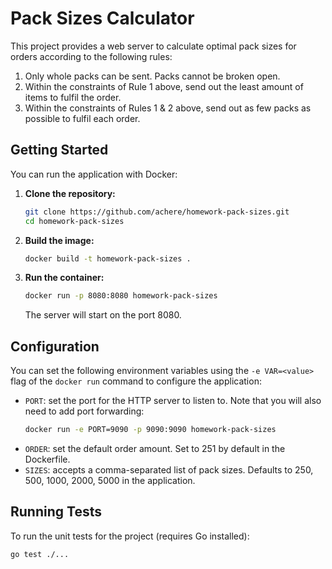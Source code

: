 # Pack Sizes Calculator

This project provides a web server to calculate optimal pack sizes for orders according to the following rules:
1. Only whole packs can be sent. Packs cannot be broken open.
2. Within the constraints of Rule 1 above, send out the least amount of items to fulfil the order.
3. Within the constraints of Rules 1 & 2 above, send out as few packs as possible to fulfil each
order.


## Getting Started

You can run the application with Docker:

1.  **Clone the repository:**

    ```sh
    git clone https://github.com/achere/homework-pack-sizes.git
    cd homework-pack-sizes
    ```

2.  **Build the image:**

    ```sh
    docker build -t homework-pack-sizes .
    ```
3. **Run the container:**
    ```sh
    docker run -p 8080:8080 homework-pack-sizes
    ```

    The server will start on the port 8080.


## Configuration

You can set the following environment variables using the `-e VAR=<value>` flag of the `docker run` command to configure the application:
- `PORT`: set the port for the HTTP server to listen to. Note that you will also need to add port forwarding:
    ```sh
    docker run -e PORT=9090 -p 9090:9090 homework-pack-sizes
    ```
- `ORDER`: set the default order amount. Set to 251 by default in the Dockerfile.
- `SIZES`: accepts a comma-separated list of pack sizes. Defaults to 250, 500, 1000, 2000, 5000 in the application.


## Running Tests

To run the unit tests for the project (requires Go installed):

```bash
go test ./...
```
